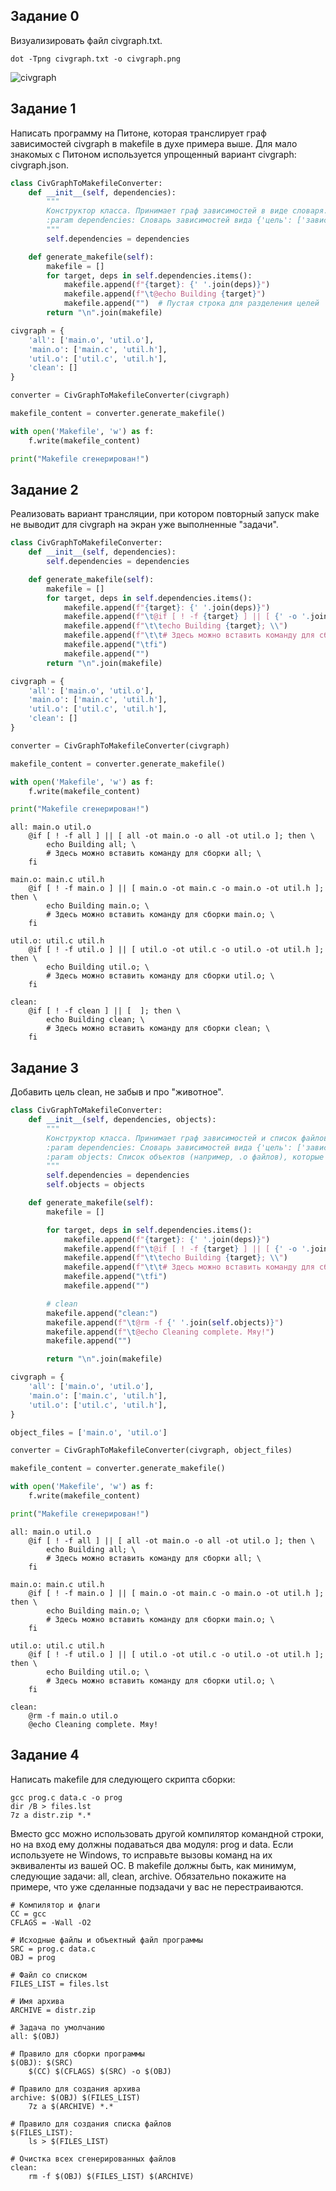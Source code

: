 ## Задание 0
Визуализировать файл civgraph.txt.
```
dot -Tpng civgraph.txt -o civgraph.png
```
![civgraph](https://github.com/user-attachments/assets/ee62fc8b-9086-468c-8063-6ecc70ba00c6)

## Задание 1
Написать программу на Питоне, которая транслирует граф зависимостей civgraph в makefile в духе примера выше. Для мало знакомых с Питоном используется упрощенный вариант civgraph: civgraph.json.
```py
class CivGraphToMakefileConverter:
    def __init__(self, dependencies):
        """
        Конструктор класса. Принимает граф зависимостей в виде словаря.
        :param dependencies: Словарь зависимостей вида {'цель': ['зависимость1', 'зависимость2', ...]}
        """
        self.dependencies = dependencies

    def generate_makefile(self):
        makefile = []
        for target, deps in self.dependencies.items():
            makefile.append(f"{target}: {' '.join(deps)}")
            makefile.append(f"\t@echo Building {target}")
            makefile.append("")  # Пустая строка для разделения целей
        return "\n".join(makefile)

civgraph = {
    'all': ['main.o', 'util.o'],
    'main.o': ['main.c', 'util.h'],
    'util.o': ['util.c', 'util.h'],
    'clean': []
}

converter = CivGraphToMakefileConverter(civgraph)

makefile_content = converter.generate_makefile()

with open('Makefile', 'w') as f:
    f.write(makefile_content)

print("Makefile сгенерирован!")
```

## Задание 2
Реализовать вариант трансляции, при котором повторный запуск make не выводит для civgraph на экран уже выполненные "задачи".
```py
class CivGraphToMakefileConverter:
    def __init__(self, dependencies):
        self.dependencies = dependencies

    def generate_makefile(self):
        makefile = []
        for target, deps in self.dependencies.items():
            makefile.append(f"{target}: {' '.join(deps)}")
            makefile.append(f"\t@if [ ! -f {target} ] || [ {' -o '.join([f'{target} -ot {dep}' for dep in deps])} ]; then \\")
            makefile.append(f"\t\techo Building {target}; \\")
            makefile.append(f"\t\t# Здесь можно вставить команду для сборки {target}; \\")
            makefile.append("\tfi")
            makefile.append("") 
        return "\n".join(makefile)

civgraph = {
    'all': ['main.o', 'util.o'],
    'main.o': ['main.c', 'util.h'],
    'util.o': ['util.c', 'util.h'],
    'clean': []
}

converter = CivGraphToMakefileConverter(civgraph)

makefile_content = converter.generate_makefile()

with open('Makefile', 'w') as f:
    f.write(makefile_content)

print("Makefile сгенерирован!")
```

```
all: main.o util.o
	@if [ ! -f all ] || [ all -ot main.o -o all -ot util.o ]; then \
		echo Building all; \
		# Здесь можно вставить команду для сборки all; \
	fi

main.o: main.c util.h
	@if [ ! -f main.o ] || [ main.o -ot main.c -o main.o -ot util.h ]; then \
		echo Building main.o; \
		# Здесь можно вставить команду для сборки main.o; \
	fi

util.o: util.c util.h
	@if [ ! -f util.o ] || [ util.o -ot util.c -o util.o -ot util.h ]; then \
		echo Building util.o; \
		# Здесь можно вставить команду для сборки util.o; \
	fi

clean: 
	@if [ ! -f clean ] || [  ]; then \
		echo Building clean; \
		# Здесь можно вставить команду для сборки clean; \
	fi
```


## Задание 3
Добавить цель clean, не забыв и про "животное".
```py
class CivGraphToMakefileConverter:
    def __init__(self, dependencies, objects):
        """
        Конструктор класса. Принимает граф зависимостей и список файлов для удаления в цели clean.
        :param dependencies: Словарь зависимостей вида {'цель': ['зависимость1', 'зависимость2', ...]}
        :param objects: Список объектов (например, .o файлов), которые будут удаляться в цели clean.
        """
        self.dependencies = dependencies
        self.objects = objects

    def generate_makefile(self):
        makefile = []

        for target, deps in self.dependencies.items():
            makefile.append(f"{target}: {' '.join(deps)}")
            makefile.append(f"\t@if [ ! -f {target} ] || [ {' -o '.join([f'{target} -ot {dep}' for dep in deps])} ]; then \\")
            makefile.append(f"\t\techo Building {target}; \\")
            makefile.append(f"\t\t# Здесь можно вставить команду для сборки {target}; \\")
            makefile.append("\tfi")
            makefile.append("")

        # clean
        makefile.append("clean:")
        makefile.append(f"\t@rm -f {' '.join(self.objects)}")
        makefile.append(f"\t@echo Cleaning complete. Мяу!")
        makefile.append("")

        return "\n".join(makefile)

civgraph = {
    'all': ['main.o', 'util.o'],
    'main.o': ['main.c', 'util.h'],
    'util.o': ['util.c', 'util.h'],
}

object_files = ['main.o', 'util.o']

converter = CivGraphToMakefileConverter(civgraph, object_files)

makefile_content = converter.generate_makefile()

with open('Makefile', 'w') as f:
    f.write(makefile_content)

print("Makefile сгенерирован!")
```

```
all: main.o util.o
	@if [ ! -f all ] || [ all -ot main.o -o all -ot util.o ]; then \
		echo Building all; \
		# Здесь можно вставить команду для сборки all; \
	fi

main.o: main.c util.h
	@if [ ! -f main.o ] || [ main.o -ot main.c -o main.o -ot util.h ]; then \
		echo Building main.o; \
		# Здесь можно вставить команду для сборки main.o; \
	fi

util.o: util.c util.h
	@if [ ! -f util.o ] || [ util.o -ot util.c -o util.o -ot util.h ]; then \
		echo Building util.o; \
		# Здесь можно вставить команду для сборки util.o; \
	fi

clean:
	@rm -f main.o util.o
	@echo Cleaning complete. Мяу!
```

## Задание 4
Написать makefile для следующего скрипта сборки:
```
gcc prog.c data.c -o prog
dir /B > files.lst
7z a distr.zip *.*
```
Вместо gcc можно использовать другой компилятор командной строки, но на вход ему должны подаваться два модуля: prog и data. Если используете не Windows, то исправьте вызовы команд на их эквиваленты из вашей ОС. В makefile должны быть, как минимум, следующие задачи: all, clean, archive. Обязательно покажите на примере, что уже сделанные подзадачи у вас не перестраиваются.
```
# Компилятор и флаги
CC = gcc
CFLAGS = -Wall -O2

# Исходные файлы и объектный файл программы
SRC = prog.c data.c
OBJ = prog

# Файл со списком
FILES_LIST = files.lst

# Имя архива
ARCHIVE = distr.zip

# Задача по умолчанию
all: $(OBJ)

# Правило для сборки программы
$(OBJ): $(SRC)
	$(CC) $(CFLAGS) $(SRC) -o $(OBJ)

# Правило для создания архива
archive: $(OBJ) $(FILES_LIST)
	7z a $(ARCHIVE) *.*

# Правило для создания списка файлов
$(FILES_LIST): 
	ls > $(FILES_LIST)

# Очистка всех сгенерированных файлов
clean:
	rm -f $(OBJ) $(FILES_LIST) $(ARCHIVE)
```
